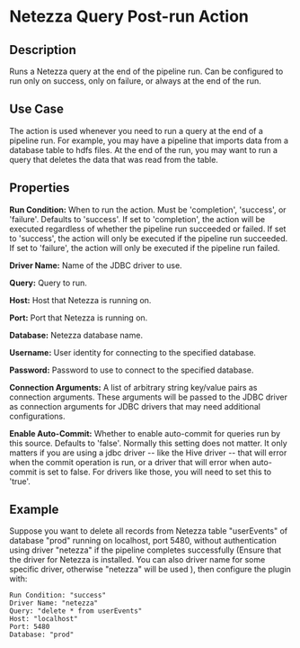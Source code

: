 # Netezza Query Post-run Action


Description
-----------
Runs a Netezza query at the end of the pipeline run.
Can be configured to run only on success, only on failure, or always at the end of the run.


Use Case
--------
The action is used whenever you need to run a query at the end of a pipeline run.
For example, you may have a pipeline that imports data from a database table to
hdfs files. At the end of the run, you may want to run a query that deletes the data
that was read from the table.


Properties
----------
**Run Condition:** When to run the action. Must be 'completion', 'success', or 'failure'. Defaults to 'success'.
If set to 'completion', the action will be executed regardless of whether the pipeline run succeeded or failed.
If set to 'success', the action will only be executed if the pipeline run succeeded.
If set to 'failure', the action will only be executed if the pipeline run failed.

**Driver Name:** Name of the JDBC driver to use.

**Query:** Query to run.

**Host:** Host that Netezza is running on.

**Port:** Port that Netezza is running on.

**Database:** Netezza database name.

**Username:** User identity for connecting to the specified database.

**Password:** Password to use to connect to the specified database.

**Connection Arguments:** A list of arbitrary string key/value pairs as connection arguments. These arguments
will be passed to the JDBC driver as connection arguments for JDBC drivers that may need additional configurations.

**Enable Auto-Commit:** Whether to enable auto-commit for queries run by this source. Defaults to 'false'.
Normally this setting does not matter. It only matters if you are using a jdbc driver -- like the Hive
driver -- that will error when the commit operation is run, or a driver that will error when auto-commit is
set to false. For drivers like those, you will need to set this to 'true'.


Example
-------
Suppose you want to delete all records from Netezza table "userEvents" of database "prod" running on localhost, port 5480,
without authentication using driver "netezza" if the pipeline completes successfully (Ensure that the driver for Netezza is 
installed. You can also driver name for some specific driver, otherwise "netezza" will be used ), 
then configure the plugin with:

```
Run Condition: "success" 
Driver Name: "netezza"
Query: "delete * from userEvents"
Host: "localhost"
Port: 5480
Database: "prod"
```
